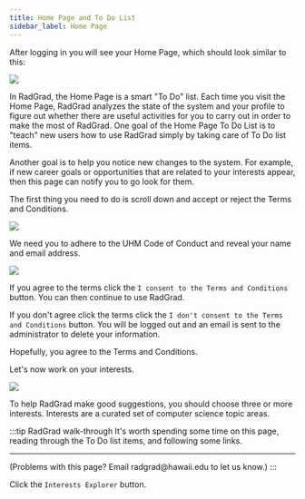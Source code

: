 ```yaml
---
title: Home Page and To Do List
sidebar_label: Home Page
---
```


After logging in you will see your Home Page, which should look similar to this:

![](/img/user-guide/f21/home.png)

In RadGrad, the Home Page is a smart "To Do" list.  Each time you visit the Home Page, RadGrad analyzes the state of the system and your profile to figure out whether there are useful activities for you to carry out in order to make the most of RadGrad. One goal of the Home Page To Do List is to "teach" new users how to use RadGrad simply by taking care of To Do list items.

Another goal is to help you notice new changes to the system. For example, if new career goals or opportunities that are related to your interests appear, then this page can notify you to go look for them.

The first thing you need to do is scroll down and accept or reject the Terms and Conditions.

![](/img/user-guide/f21/terms-and-conditions-checklist.png)

We need you to adhere to the UHM Code of Conduct and reveal your name and email address.

![](/img/user-guide/f21/terms-and-conditions.png)

If you agree to the terms click the `I consent to the Terms and Conditions` button. You can then continue to use RadGrad. 

If you don't agree click the terms click the `I don't consent to the Terms and Conditions` button. You will be logged out and an email is sent to the administrator to delete your information.

Hopefully, you agree to the Terms and Conditions.

Let's now work on your interests.

![](/img/user-guide/f21/interest-checklist.png)

To help RadGrad make good suggestions, you should choose three or more interests. Interests are a curated set of computer science topic areas.


:::tip RadGrad walk-through
It's worth spending some time on this page, reading through the To Do list items, and following some links.
<hr/>
(Problems with this page? Email radgrad@hawaii.edu to let us know.)
:::

Click the `Interests Explorer` button.



